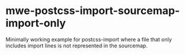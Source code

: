 # mwe-postcss-import-sourcemap-import-only
Minimally working example for postcss-import where a file that only includes import lines is not represented in the sourcemap.
